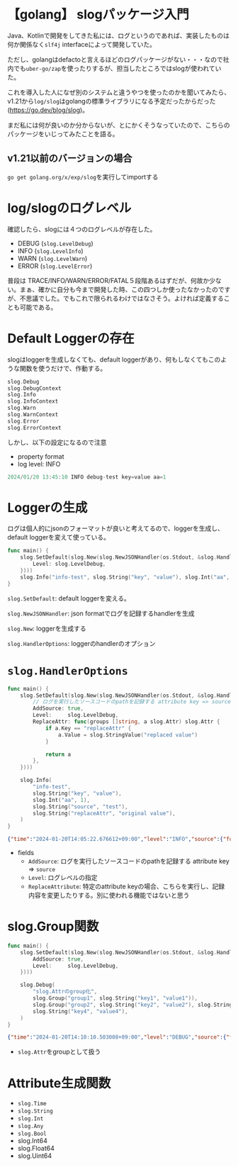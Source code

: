 # 【golang】 slogパッケージ入門
Java、Kotlinで開発をしてきた私には、ログというのであれば、実装したものは何か関係なく`slf4j` interfaceによって開発していた。

ただし、golangはdefactoと言えるほどのログパッケージがない・・・なので社内でも`uber-go/zap`を使ったりするが、担当したところではslogが使われていた。

これを導入した人になぜ別のシステムと違うやつを使ったのかを聞いてみたら、v1.21から`log/slog`はgolangの標準ライブラリになる予定だったからだった(https://go.dev/blog/slog)。

まだ私には何が良いのか分からないが、とにかくそうなっていたので、こちらのパッケージをいじってみたことを語る。

## v1.21以前のバージョンの場合

`go get golang.org/x/exp/slog`を実行してimportする

# log/slogのログレベル

確認したら、slogには４つのログレベルが存在した。

- DEBUG (`slog.LevelDebug`)
- INFO (`slog.LevelInfo`)
- WARN (`slog.LevelWarn`)
- ERROR (`slog.LevelError`)

普段は TRACE/INFO/WARN/ERROR/FATAL５段階あるはずだが、何故か少ない。まぁ、確かに自分も今まで開発した時、この四つしか使ったなかったのですが、不思議でした。でもこれで限られるわけではなさそう。よければ定義することも可能である。

# Default Loggerの存在

slogはloggerを生成しなくても、default loggerがあり、何もしなくてもこのような関数を使うだけで、作動する。

```go
slog.Debug
slog.DebugContext
slog.Info
slog.InfoContext
slog.Warn
slog.WarnContext
slog.Error
slog.ErrorContext
```

しかし、以下の設定になるので注意

- property format
- log level: INFO

```go
2024/01/20 13:45:10 INFO debug-test key=value aa=1
```

# Loggerの生成

ログは個人的にjsonのフォーマットが良いと考えてるので、loggerを生成し、default loggerを変えて使っている。

```go
func main() {
	slog.SetDefault(slog.New(slog.NewJSONHandler(os.Stdout, &slog.HandlerOptions{
		Level: slog.LevelDebug,
	})))
	slog.Info("info-test", slog.String("key", "value"), slog.Int("aa", 1))
}
```

`slog.SetDefault`: default loggerを変える。

`slog.NewJSONHandler`: json formatでログを記録するhandlerを生成

`slog.New`: loggerを生成する

`slog.HandlerOptions`:  loggerのhandlerのオプション

# `slog.HandlerOptions`

```go
func main() {
	slog.SetDefault(slog.New(slog.NewJSONHandler(os.Stdout, &slog.HandlerOptions{
		// ログを実行したソースコードのpathを記録する attribute key => source
		AddSource: true,
		Level:     slog.LevelDebug,
		ReplaceAttr: func(groups []string, a slog.Attr) slog.Attr {
			if a.Key == "replaceAttr" {
				a.Value = slog.StringValue("replaced value")
			}

			return a
		},
	})))

	slog.Info(
		"info-test",
		slog.String("key", "value"),
		slog.Int("aa", 1),
		slog.String("source", "test"),
		slog.String("replaceAttr", "original value"),
	)
}
```

```json
{"time":"2024-01-20T14:05:22.676612+09:00","level":"INFO","source":{"function":"main.main","file":"/Users/h.lee/go/testProject/src/25_slog/main.go","line":23},"msg":"info-test","key":"value","aa":1,"source":"test","replaceAttr":"replaced value"}
```

- fields
    - `AddSource`: ログを実行したソースコードのpathを記録する attribute key => `source`
    - `Level`: ログレベルの指定
    - `ReplaceAttribute`: 特定のattribute keyの場合、こちらを実行し、記録内容を変更したりする。別に使われる機能ではないと思う

# slog.Group関数

```go
func main() {
	slog.SetDefault(slog.New(slog.NewJSONHandler(os.Stdout, &slog.HandlerOptions{
		AddSource: true,
		Level:     slog.LevelDebug,
	})))

	slog.Debug(
		"slog.Attrのgroup化",
		slog.Group("group1", slog.String("key1", "value1")),
		slog.Group("group2", slog.String("key2", "value2"), slog.String("key3", "value3")),
		slog.String("key4", "value4"),
	)
}
```

```json
{"time":"2024-01-20T14:10:10.503008+09:00","level":"DEBUG","source":{"function":"main.main","file":"/Users/h.lee/go/testProject/src/25_slog/main.go","line":30},"msg":"slog.Attrのgroup化","group1":{"key1":"value1"},"group2":{"key:"value2","key3":"value3"},"key4":"value4"}
```

- `slog.Attr`をgroupとして扱う

# Attribute生成関数

- `slog.Time`
- `slog.String`
- `slog.Int`
- `slog.Any`
- `slog.Bool`
- slog.Int64
- slog.Float64
- slog.Uint64